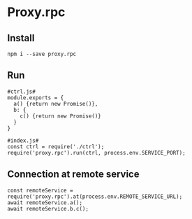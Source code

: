 # Proxy.rpc

## Install

```$xslt
npm i --save proxy.rpc 
```

## Run

```
#ctrl.js#
module.exports = {
  a() {return new Promise()},
  b: {
    c() {return new Promise()}
  }
}
```

```
#index.js#
const ctrl = require('./ctrl');
require('proxy.rpc').run(ctrl, process.env.SERVICE_PORT);
```

## Connection at remote service

```
const remoteService = require('proxy.rpc').at(process.env.REMOTE_SERVICE_URL);
await remoteService.a();
await remoteService.b.c();
``` 
